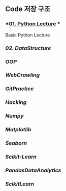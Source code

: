 
## **Code 저장 구조**
### *<a href = 'https://github.com/yeodongbin/PythonLecture/tree/master/01.PythonLecture'>01. Python Lecture</a> *
Basic Python Lecture   
### *02. DataStructure*
### *OOP*
### *WebCrawling*
### *GitPractice*
### *Hacking*
### *Numpy*
### *Matplotlib*
### *Seaborn*
### *Scikit-Learn*

### *PandasDataAnalytics*
### *ScikitLearn*

